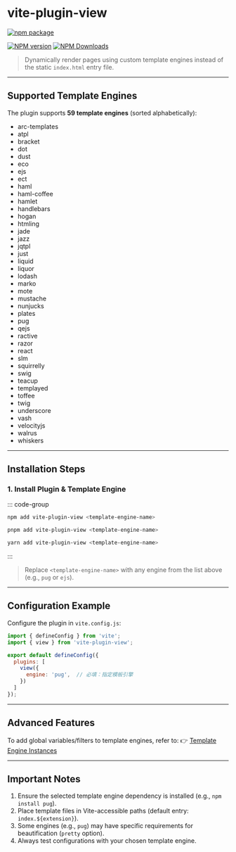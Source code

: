 # vite-plugin-view

[![npm package](https://nodei.co/npm/vite-plugin-view.png?downloads=true&downloadRank=true&stars=true)](https://www.npmjs.com/package/vite-plugin-view)

[![NPM version](https://img.shields.io/npm/v/vite-plugin-view.svg?style=flat)](https://npmjs.org/package/vite-plugin-view)
[![NPM Downloads](https://img.shields.io/npm/dm/vite-plugin-view.svg?style=flat)](https://npmjs.org/package/vite-plugin-view)

> Dynamically render pages using custom template engines instead of the static `index.html` entry file.

---

## Supported Template Engines
The plugin supports **59 template engines** (sorted alphabetically):


* arc-templates
* atpl
* bracket
* dot
* dust
* eco
* ejs
* ect
* haml
* haml-coffee
* hamlet
* handlebars
* hogan
* htmling
* jade
* jazz
* jqtpl
* just
* liquid
* liquor
* lodash
* marko
* mote
* mustache
* nunjucks
* plates
* pug
* qejs
* ractive
* razor
* react
* slm
* squirrelly
* swig
* teacup
* templayed
* toffee
* twig
* underscore
* vash
* velocityjs
* walrus
* whiskers

---

## Installation Steps

### 1. Install Plugin & Template Engine
::: code-group
```bash [npm]
npm add vite-plugin-view <template-engine-name>
```
```bash [pnpm]
pnpm add vite-plugin-view <template-engine-name>
```
```bash [yarn]
yarn add vite-plugin-view <template-engine-name>
```
:::

> Replace `<template-engine-name>` with any engine from the list above (e.g., `pug` or `ejs`).

---

## Configuration Example
Configure the plugin in `vite.config.js`:

```javascript
import { defineConfig } from 'vite';
import { view } from 'vite-plugin-view';

export default defineConfig({
  plugins: [
    view({
      engine: 'pug',  // 必填：指定模板引擎
    })
  ]
});
```

---

## Advanced Features
To add global variables/filters to template engines, refer to:
👉 [Template Engine Instances](https://github.com/ladjs/consolidate?tab=readme-ov-file#template-engine-instances)

---

## Important Notes
1. Ensure the selected template engine dependency is installed (e.g., `npm install pug`).
2. Place template files in Vite-accessible paths (default entry: `index.${extension}`).
3. Some engines (e.g., `pug`) may have specific requirements for beautification (`pretty` option).
4. Always test configurations with your chosen template engine.
```
